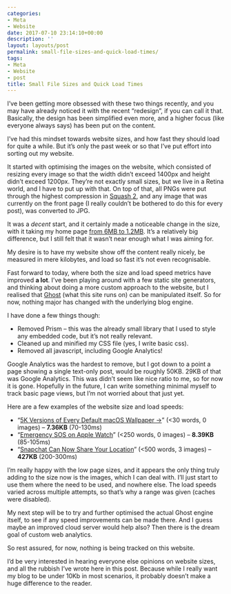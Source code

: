 ```yaml
---
categories:
- Meta
- Website
date: 2017-07-10 23:14:10+00:00
description: ''
layout: layouts/post
permalink: small-file-sizes-and-quick-load-times/
tags:
- Meta
- Website
- post
title: Small File Sizes and Quick Load Times
---
```


<div class="kg-card-markdown">
<p>I’ve been getting more obsessed with these two things recently, and you may have already noticed it with the recent “redesign”, if you can call it that. Basically, the design has been simplified even more, and a higher focus (like everyone always says) has been put on the content.</p>
<p>I’ve had this mindset towards website sizes, and how fast they should load for quite a while. But it’s only the past week or so that I’ve put effort into sorting out my website.</p>
<p>It started with optimising the images on the website, which consisted of resizing every image so that the width didn’t exceed 1400px and height didn’t exceed 1200px. They’re not exactly small sizes, but we live in a Retina world, and I have to put up with that. On top of that, all PNGs were put through the highest compression in <a href="https://chrishannah.me/squash-2/">Squash 2</a>, and any image that was currently on the front page (I really couldn’t be bothered to do this for every post), was converted to JPG.</p>
<p>It was a <em>decent</em> start, and it certainly made a noticeable change in the size, with it taking my home page <a href="https://twitter.com/chrishannah/status/882888620901793794">from 6MB to 1.2MB</a>. It’s a relatively big difference, but I still felt that it wasn’t near enough what I was aiming for.</p>
<p>My desire is to have my website show off the content really nicely, be measured in mere kilobytes, and load so fast it’s not even recognisable.</p>
<p>Fast forward to today, where both the size and load speed metrics have improved <strong>a lot</strong>. I’ve been playing around with a few static site generators, and thinking about doing a more custom approach to the website, but I realised that <a href="https://ghost.org">Ghost</a> (what this site runs on) can be manipulated itself. So for now, nothing major has changed with the underlying blog engine.</p>
<p>I have done a few things though:</p>
<ul>
<li>Removed Prism &#8211; this was the already small library that I used to style any embedded code, but it’s not really relevant.</li>
<li>Cleaned up and minified my CSS file (yes, I write basic css).</li>
<li>Removed all javascript, including Google Analytics!</li>
</ul>
<p>Google Analytics was the hardest to remove, but I got down to a point a page showing a single text-only post, would be roughly 50KB. 29KB of that was Google Analytics. This was didn’t seem like nice ratio to me, so for now it is gone. Hopefully in the future, I can write something minimal myself to track basic page views, but I’m not worried about that just yet.</p>
<p>Here are a few examples of the website size and load speeds:</p>
<ul>
<li>“<a href="https://chrishannah.me/5k-versions-of-every-default-macos-wallpaper/">5K Versions of Every Default macOS Wallpaper →</a>” (&lt;30 words, 0 images) &#8211; <strong>7.36KB</strong> (70-130ms)</li>
<li>“<a href="https://chrishannah.me/emergency-sos-on-apple-watch/">Emergency SOS on Apple Watch</a>” (&lt;250 words, 0 images) &#8211; <strong>8.39KB</strong> (85-105ms)</li>
<li>“<a href="https://chrishannah.me/snapchat-can-now-share-your-location/">Snapchat Can Now Share Your Location</a>” (&lt;500 words, 3 images) &#8211; <strong>427KB</strong> (200-300ms)</li>
</ul>
<p>I’m really happy with the low page sizes, and it appears the only thing truly adding to the size now is the images, which I can deal with. I’ll just start to use them where the need to be used, and nowhere else. The load speeds varied across multiple attempts, so that’s why a range was given (caches were disabled).</p>
<p>My next step will be to try and further optimised the actual Ghost engine itself, to see if any speed improvements can be made there. And I guess maybe an improved cloud server would help also? Then there is the dream goal of custom web analytics.</p>
<p>So rest assured, for now, nothing is being tracked on this website.</p>
<p>I’d be very interested in hearing everyone else opinions on website sizes, and all the rubbish I’ve wrote here in this post. Because while I really want my blog to be under 10Kb in most scenarios, it probably doesn’t make a huge difference to the reader.</p>
</div>